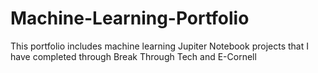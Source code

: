 # Machine-Learning-Portfolio
This portfolio includes machine learning Jupiter Notebook projects that I have completed through Break Through Tech and E-Cornell
